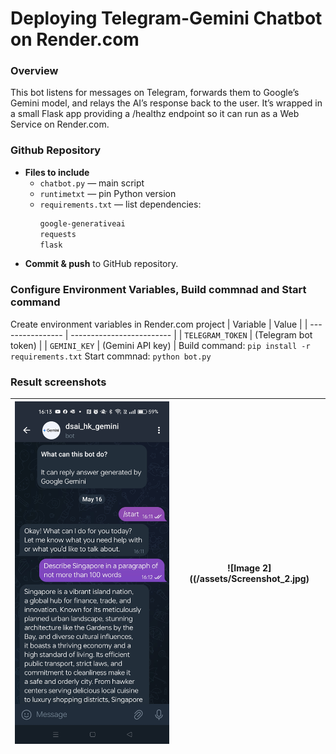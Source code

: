 # Deploying Telegram-Gemini Chatbot on Render.com

### Overview

This bot listens for messages on Telegram, forwards them to Google’s Gemini model, and relays the AI’s response back to the user. It’s wrapped in a small Flask app providing a /healthz endpoint so it can run as a Web Service on Render.com.

### Github Repository

- **Files to include**  
  - `chatbot.py` — main script
  - `runtimetxt` — pin Python version
  - `requirements.txt` — list dependencies:
    ```txt
    google-generativeai
    requests
    flask
    ```
- **Commit & push** to GitHub repository.

### Configure Environment Variables, Build commnad and Start command

Create environment variables in Render.com project
| Variable         | Value                     |
| ---------------- | ------------------------- |
| `TELEGRAM_TOKEN` | (Telegram bot token)      |
| `GEMINI_KEY`     | (Gemini API key)          |
Build command: `pip install -r requirements.txt`
Start commnad: `python bot.py`

### Result screenshots

| ![Image 1](/assets/Screenshot_1.jpg) | ![Image 2]((/assets/Screenshot_2.jpg) |
|:------------------------------:|:------------------------------:|




